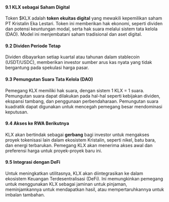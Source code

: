 #### 9.1 KLX sebagai Saham Digital
Token $KLX adalah **token ekuitas digital** yang mewakili kepemilikan saham PT Kristalin Eka Lestari. Token ini memberikan hak ekonomi, seperti dividen dan potensi keuntungan modal, serta hak suara melalui sistem tata kelola (DAO). Model ini menjembatani saham tradisional dan aset digital.

#### 9.2 Dividen Periode Tetap
Dividen dibayarkan setiap kuartal atau tahunan dalam stablecoin (USDT/USDC), memberikan investor sumber arus kas nyata yang tidak bergantung pada spekulasi harga pasar.

#### 9.3 Pemungutan Suara Tata Kelola (DAO)
Pemegang KLX memiliki hak suara, dengan sistem 1 KLX = 1 suara. Pemungutan suara dapat dilakukan pada hal-hal seperti kebijakan dividen, ekspansi tambang, dan penggunaan perbendaharaan. Pemungutan suara kuadratik dapat digunakan untuk mencegah pemegang besar mendominasi keputusan.

#### 9.4 Akses ke RWA Berikutnya
KLX akan bertindak sebagai **gerbang** bagi investor untuk mengakses proyek tokenisasi lain dalam ekosistem Kristalin, seperti nikel, batu bara, dan energi terbarukan. Pemegang KLX akan menerima akses awal dan preferensi harga untuk proyek-proyek baru ini.

#### 9.5 Integrasi dengan DeFi
Untuk meningkatkan utilitasnya, KLX akan diintegrasikan ke dalam ekosistem Keuangan Terdesentralisasi (DeFi). Ini memungkinkan pemegang untuk menggunakan KLX sebagai jaminan untuk pinjaman, meminjamkannya untuk mendapatkan hasil, atau mempertaruhkannya untuk imbalan tambahan.